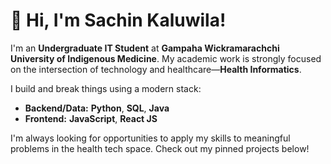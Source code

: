 # 👋 Hi, I'm Sachin Kaluwila!

I'm an **Undergraduate IT Student** at **Gampaha Wickramarachchi University of Indigenous Medicine**. My academic work is strongly focused on the intersection of technology and healthcare—**Health Informatics**.

I build and break things using a modern stack:
* **Backend/Data:** **Python**, **SQL**, **Java**
* **Frontend:** **JavaScript**, **React JS**

I'm always looking for opportunities to apply my skills to meaningful problems in the health tech space. Check out my pinned projects below!
